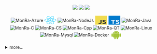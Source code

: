 <!--Hello
<h2><img src="https://emojis.slackmojis.com/emojis/images/1531849430/4246/blob-sunglasses.gif?1531849430" width="30"/> Hi 👋 , I'm MonRá! <img src="https://media.giphy.com/media/12oufCB0MyZ1Go/giphy.gif" width="50"></h2>
-->

<div>
  </p>
  <div align="center">
   <a href="https://www.facebook.com/ramon.chaib" target="_blank"><img src="https://img.shields.io/badge/-Facebook-%230077B5?style=for-the-badge&logo=facebook&logoColor=white" target="_blank"></a> 
  <a href="https://www.instagram.com/monrapps/" target="_blank"><img src="https://img.shields.io/badge/-Instagram-%23E4405F?style=for-the-badge&logo=instagram&logoColor=white" target="_blank"></a>
  <a href="https://www.linkedin.com/in/ramon-chaib-27007635/" target="_blank"><img src="https://img.shields.io/badge/-LinkedIn-%230077B5?style=for-the-badge&logo=linkedin&logoColor=white" target="_blank"></a>   
</div>
  
 <div style="display: inline_block" align="center"><br>
  <img align="center" alt="MonRa-Azure" height="30" width="40" src="https://cdn.jsdelivr.net/gh/devicons/devicon/icons/azure/azure-original.svg">
  <img align="center" alt="MonRa-React" height="30" width="40" src="https://raw.githubusercontent.com/devicons/devicon/master/icons/react/react-original.svg">
  <img align="center" alt="MonRa-NodeJs" height="30" width="40" src="https://cdn.jsdelivr.net/gh/devicons/devicon/icons/nodejs/nodejs-original.svg">
  <img align="center" alt="MonRa-Js" height="30" width="40" src="https://raw.githubusercontent.com/devicons/devicon/master/icons/javascript/javascript-original.svg">     <img align="center" alt="MonRa-Ts" height="30" width="40" src="https://raw.githubusercontent.com/devicons/devicon/master/icons/typescript/typescript-original.svg">
  <img align="center" alt="MonRa-Java" height="30" width="40" src="https://cdn.jsdelivr.net/gh/devicons/devicon/icons/java/java-original.svg">
  <img align="center" alt="MonRa-C" height="30" width="40" src="https://cdn.jsdelivr.net/gh/devicons/devicon/icons/c/c-original.svg">
  <img align="center" alt="MonRa-CS" height="30" width="40" src="https://cdn.jsdelivr.net/gh/devicons/devicon/icons/csharp/csharp-original.svg">
  <img align="center" alt="MonRa-Cpp" height="30" width="40" src="https://cdn.jsdelivr.net/gh/devicons/devicon/icons/cplusplus/cplusplus-original.svg">
  <img align="center" alt="MonRa-QT" height="30" width="40" src="https://cdn.jsdelivr.net/gh/devicons/devicon/icons/qt/qt-original.svg">
  <img align="center" alt="MonRa-Linux" height="30" width="40" src="https://cdn.jsdelivr.net/gh/devicons/devicon/icons/linux/linux-original.svg">
  <img align="center" alt="MonRa-Mysql" height="30" width="40" src="https://cdn.jsdelivr.net/gh/devicons/devicon/icons/mysql/mysql-original.svg">
  <img align="center" alt="MonRa-Docker" height="30" width="40" src="https://cdn.jsdelivr.net/gh/devicons/devicon/icons/docker/docker-original.svg">  
  <img align="center" alt="MonRa-Android" height="30" width="40" src="https://github.com/devicons/devicon/blob/master/icons/android/android-original.svg">
  
</div>
</a>

</br>
<!--
[![github activity graph](https://activity-graph.herokuapp.com/graph?username=monrapps&theme=chartreuse-dark)](https://github.com/monrapps/)
-->
<div>
<details>
      <summary>more...</summary>
      
<!--
### <img src="https://media.giphy.com/media/VgCDAzcKvsR6OM0uWg/giphy.gif" width="50"> A little more about me...  

```javascript
const monra = {
    pronouns: "He" | "Him",
    code: ["any"],
    askMeAbout: ["any"],
    technologies: {
        backEnd: {
            js: ["any"],
        },
        mobileApp: {
            native: ["Android Development"]
        },
        devOps: ["AWS", "Docker🐳", "Route53", "Nginx"],
        databases: ["mongo", "MySql", "sqlite"],
        misc: ["Firebase", "Socket.IO", "selenium", "open-cv", "php", "SuiteApp"]
    },
    architecture: ["Serverless Architecture", "Progressive web applications", "Single page applications"],
    currentFocus: "Building Robots to ease opertations",
    funFact: "There are two ways to write error-free programs; only the third one works"
};
```
-->

---
<!--START_SECTION:waka-->
![Code Time](http://img.shields.io/badge/Code%20Time-1%2C023%20hrs%2044%20mins-blue)

![Profile Views](http://img.shields.io/badge/Profile%20Views-1-blue)

![Lines of code](https://img.shields.io/badge/From%20Hello%20World%20I%27ve%20Written-3.1%20million%20lines%20of%20code-blue)

**🐱 My GitHub Data** 

> 📦 47.5 kB Used in GitHub's Storage 
 > 
> 🏆 2,690 Contributions in the Year 2024
 > 
> 🚫 Not Opted to Hire
 > 
> 📜 24 Public Repositories 
 > 
> 🔑 19 Private Repositories 
 > 
**I'm an Early 🐤** 

```text
🌞 Morning                8412 commits        █████████░░░░░░░░░░░░░░░░   35.04 % 
🌆 Daytime                11016 commits       ███████████░░░░░░░░░░░░░░   45.89 % 
🌃 Evening                3767 commits        ████░░░░░░░░░░░░░░░░░░░░░   15.69 % 
🌙 Night                  810 commits         █░░░░░░░░░░░░░░░░░░░░░░░░   03.37 % 
```
📅 **I'm Most Productive on Thursday** 

```text
Monday                   4438 commits        █████░░░░░░░░░░░░░░░░░░░░   18.49 % 
Tuesday                  4425 commits        █████░░░░░░░░░░░░░░░░░░░░   18.43 % 
Wednesday                4558 commits        █████░░░░░░░░░░░░░░░░░░░░   18.99 % 
Thursday                 5113 commits        █████░░░░░░░░░░░░░░░░░░░░   21.30 % 
Friday                   3232 commits        ███░░░░░░░░░░░░░░░░░░░░░░   13.46 % 
Saturday                 1288 commits        █░░░░░░░░░░░░░░░░░░░░░░░░   05.37 % 
Sunday                   951 commits         █░░░░░░░░░░░░░░░░░░░░░░░░   03.96 % 
```


📊 **This Week I Spent My Time On** 

```text
🕑︎ Time Zone: America/Sao_Paulo

💬 Programming Languages: 
C++                      12 hrs 57 mins      ████████████████████░░░░░   80.13 % 
C                        1 hr 22 mins        ██░░░░░░░░░░░░░░░░░░░░░░░   08.52 % 
INI                      41 mins             █░░░░░░░░░░░░░░░░░░░░░░░░   04.29 % 
Other                    18 mins             ░░░░░░░░░░░░░░░░░░░░░░░░░   01.93 % 
Markdown                 17 mins             ░░░░░░░░░░░░░░░░░░░░░░░░░   01.80 % 

🔥 Editors: 
VS Code                  16 hrs 10 mins      █████████████████████████   100.00 % 

🐱‍💻 Projects: 
fw_tal_platformio        15 hrs 18 mins      ████████████████████████░   94.65 % 
Markdown                 17 mins             ░░░░░░░░░░░░░░░░░░░░░░░░░   01.80 % 
fakommit                 14 mins             ░░░░░░░░░░░░░░░░░░░░░░░░░   01.44 % 
Unknown Project          11 mins             ░░░░░░░░░░░░░░░░░░░░░░░░░   01.18 % 
wlm-infra                8 mins              ░░░░░░░░░░░░░░░░░░░░░░░░░   00.92 % 

💻 Operating System: 
Windows                  15 hrs 36 mins      ████████████████████████░   96.45 % 
WSL                      34 mins             █░░░░░░░░░░░░░░░░░░░░░░░░   03.55 % 
```

**I Mostly Code in C** 

```text
C                        14 repos            █████░░░░░░░░░░░░░░░░░░░░   20.59 % 
JavaScript               7 repos             ███░░░░░░░░░░░░░░░░░░░░░░   10.29 % 
TypeScript               6 repos             ██░░░░░░░░░░░░░░░░░░░░░░░   08.82 % 
HTML                     5 repos             ██░░░░░░░░░░░░░░░░░░░░░░░   07.35 % 
Python                   4 repos             █░░░░░░░░░░░░░░░░░░░░░░░░   05.88 % 
```



**Timeline**

![Lines of Code chart](https://raw.githubusercontent.com/monrapps/monrapps/master/assets/bar_graph.png)


 Last Updated on 30/12/2024 05:38:37 UTC
<!--END_SECTION:waka-->
